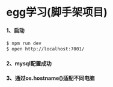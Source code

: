 # egg学习(脚手架项目)

#### 1、启动
```bash
$ npm run dev
$ open http://localhost:7001/
```

#### 2、mysql配置成功

#### 3、通过os.hostname()适配不同电脑


